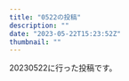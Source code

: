```yaml
---
title: "0522の投稿"
description: ""
date: "2023-05-22T15:23:52Z"
thumbnail: ""
---
```

20230522に行った投稿です。
<!--more-->
